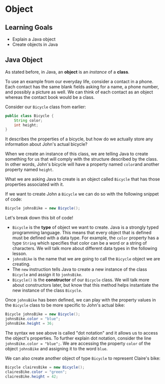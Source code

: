 # Object

## Learning Goals

- Explain a Java object
- Create objects in Java

## Java Object

As stated before, in Java, an **object** is an _instance_ of a **class**.

To use an example from our everyday life, consider a contact in a phone. Each
contact has the same blank fields asking for a name, a phone number, and possibly
a picture as well. We can think of each contact as an object whereas the contact 
book would be a class.

Consider our `Bicycle` class from earlier:

```java
public class Bicycle {
    String color;
    int height;
} 
```

It describes the properties of a bicycle, but how do we actually store any
information about John's actual bicycle?

When we create an instance of this class, we are telling Java to create something
for us that will comply with the structure described by the class. In other
words, John's bicycle will have a property named `color`and another property
named `height`.

What we are asking Java to create is an object called `Bicycle` that has those
properties associated with it.

If we want to create John a `Bicycle` we can do so with the following snippet of
code:

```java
Bicycle johnsBike = new Bicycle(); 
```

Let's break down this bit of code!

- `Bicycle` is the **type** of object we want to create. Java is a strongly
  typed programming language. This means that every object that is defined
  must be defined with a data type. For example, the `color` property has a
  type `String` which specifies that color can be a word or a string of
  characters. We will talk more about different data types in the following
  lesson.
- `johnsBike` is the name that we are going to call the `Bicycle` object we are
  creating.
- The `new` instruction tells Java to create a new instance of the class
  `Bicycle` and assign it to `jonhsBike`.
- `Bicycle()` is the **constructor** of our `Bicycle` class. We will talk more
  about constructors later, but know that this method helps instantiate the new
  instance of the class `Bicycle`.

Once `johnsBike` has been defined, we can play with the property values in the
`Bicycle` class to be more specific to John's actual bike:

```java
Bicycle johnsBike = new Bicycle();
johnsBike.color = "blue";
johnsBike.height = 36;
```

The syntax we see above is called "dot notation" and it allows us to access the
object's properties. To further explain dot notation, consider the line
`johnsBike.color = "blue";`. We are accessing the property `color` of the object
`johnsBike` and assigning it to the word `blue`.

We can also create another object of type `Bicycle` to represent Claire's bike:

```java
Bicycle clairesBike = new Bicycle();
clairesBike.color = "green";
clairesBike.height = 42;
```
